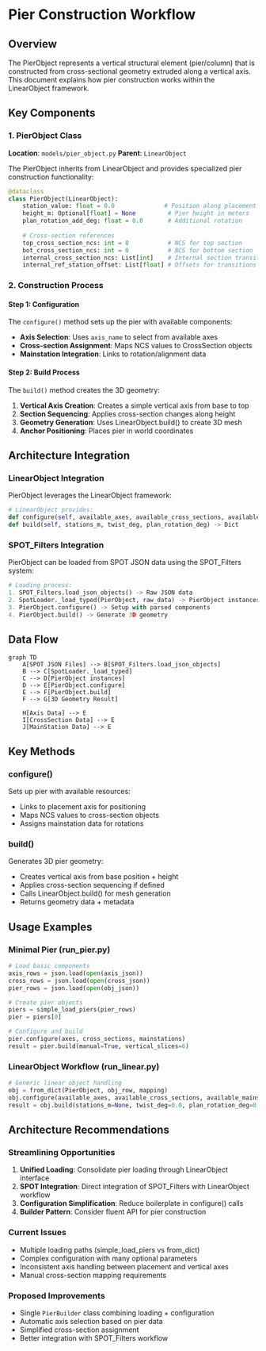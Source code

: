 # Pier Construction Workflow

## Overview
The PierObject represents a vertical structural element (pier/column) that is constructed from cross-sectional geometry extruded along a vertical axis. This document explains how pier construction works within the LinearObject framework.

## Key Components

### 1. PierObject Class
**Location**: `models/pier_object.py`
**Parent**: `LinearObject`

The PierObject inherits from LinearObject and provides specialized pier construction functionality:

```python
@dataclass
class PierObject(LinearObject):
    station_value: float = 0.0              # Position along placement axis
    height_m: Optional[float] = None         # Pier height in meters
    plan_rotation_add_deg: float = 0.0       # Additional rotation
    
    # Cross-section references
    top_cross_section_ncs: int = 0           # NCS for top section
    bot_cross_section_ncs: int = 0           # NCS for bottom section
    internal_cross_section_ncs: List[int]    # Internal section transitions
    internal_ref_station_offset: List[float] # Offsets for transitions
```

### 2. Construction Process

#### Step 1: Configuration
The `configure()` method sets up the pier with available components:
- **Axis Selection**: Uses `axis_name` to select from available axes
- **Cross-section Assignment**: Maps NCS values to CrossSection objects  
- **Mainstation Integration**: Links to rotation/alignment data

#### Step 2: Build Process  
The `build()` method creates the 3D geometry:

1. **Vertical Axis Creation**: Creates a simple vertical axis from base to top
2. **Section Sequencing**: Applies cross-section changes along height
3. **Geometry Generation**: Uses LinearObject.build() to create 3D mesh
4. **Anchor Positioning**: Places pier in world coordinates

## Architecture Integration

### LinearObject Integration
PierObject leverages the LinearObject framework:

```python
# LinearObject provides:
def configure(self, available_axes, available_cross_sections, available_mainstations)
def build(self, stations_m, twist_deg, plan_rotation_deg) -> Dict
```

### SPOT_Filters Integration  
PierObject can be loaded from SPOT JSON data using the SPOT_Filters system:

```python
# Loading process:
1. SPOT_Filters.load_json_objects() -> Raw JSON data
2. SpotLoader._load_typed(PierObject, raw_data) -> PierObject instances
3. PierObject.configure() -> Setup with parsed components
4. PierObject.build() -> Generate 3D geometry
```

## Data Flow

```mermaid
graph TD
    A[SPOT JSON Files] --> B[SPOT_Filters.load_json_objects]
    B --> C[SpotLoader._load_typed]
    C --> D[PierObject instances]
    D --> E[PierObject.configure]
    E --> F[PierObject.build]
    F --> G[3D Geometry Result]
    
    H[Axis Data] --> E
    I[CrossSection Data] --> E
    J[MainStation Data] --> E
```

## Key Methods

### configure()
Sets up pier with available resources:
- Links to placement axis for positioning
- Maps NCS values to cross-section objects
- Assigns mainstation data for rotations

### build()  
Generates 3D pier geometry:
- Creates vertical axis from base position + height
- Applies cross-section sequencing if defined
- Calls LinearObject.build() for mesh generation
- Returns geometry data + metadata

## Usage Examples

### Minimal Pier (run_pier.py)
```python
# Load basic components
axis_rows = json.load(open(axis_json))
cross_rows = json.load(open(cross_json)) 
pier_rows = json.load(open(obj_json))

# Create pier objects
piers = simple_load_piers(pier_rows)
pier = piers[0]

# Configure and build
pier.configure(axes, cross_sections, mainstations)
result = pier.build(manual=True, vertical_slices=6)
```

### LinearObject Workflow (run_linear.py)
```python
# Generic linear object handling
obj = from_dict(PierObject, obj_row, mapping)
obj.configure(available_axes, available_cross_sections, available_mainstations)
result = obj.build(stations_m=None, twist_deg=0.0, plan_rotation_deg=0.0)
```

## Architecture Recommendations

### Streamlining Opportunities
1. **Unified Loading**: Consolidate pier loading through LinearObject interface
2. **SPOT Integration**: Direct integration of SPOT_Filters with LinearObject workflow
3. **Configuration Simplification**: Reduce boilerplate in configure() calls
4. **Builder Pattern**: Consider fluent API for pier construction

### Current Issues
- Multiple loading paths (simple_load_piers vs from_dict)
- Complex configuration with many optional parameters  
- Inconsistent axis handling between placement and vertical axes
- Manual cross-section mapping requirements

### Proposed Improvements
- Single `PierBuilder` class combining loading + configuration
- Automatic axis selection based on pier data
- Simplified cross-section assignment
- Better integration with SPOT_Filters workflow